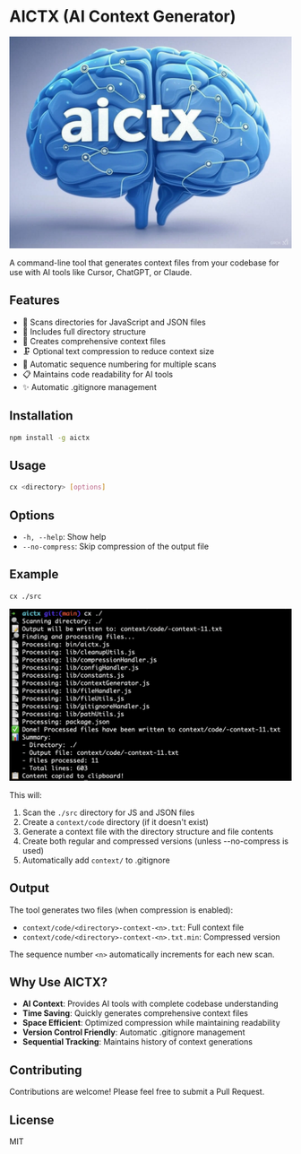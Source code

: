 # AICTX (AI Context Generator)

![AICTX Brain](static/brain.jpg)

A command-line tool that generates context files from your codebase for use with AI tools like Cursor, ChatGPT, or Claude.

## Features

- 📁 Scans directories for JavaScript and JSON files
- 🌳 Includes full directory structure
- 📝 Creates comprehensive context files
- 🗜️ Optional text compression to reduce context size
- 🔄 Automatic sequence numbering for multiple scans
- 📋 Maintains code readability for AI tools
- ✨ Automatic .gitignore management

## Installation

```bash
npm install -g aictx
```

## Usage

```bash
cx <directory> [options]
```

## Options

- `-h, --help`: Show help
- `--no-compress`: Skip compression of the output file

## Example

```bash
cx ./src
```
![AICTX Brain](static/example.png)

This will:
1. Scan the `./src` directory for JS and JSON files
2. Create a `context/code` directory (if it doesn't exist)
3. Generate a context file with the directory structure and file contents
4. Create both regular and compressed versions (unless --no-compress is used)
5. Automatically add `context/` to .gitignore

## Output

The tool generates two files (when compression is enabled):
- `context/code/<directory>-context-<n>.txt`: Full context file
- `context/code/<directory>-context-<n>.txt.min`: Compressed version

The sequence number `<n>` automatically increments for each new scan.

## Why Use AICTX?

- **AI Context**: Provides AI tools with complete codebase understanding
- **Time Saving**: Quickly generates comprehensive context files
- **Space Efficient**: Optimized compression while maintaining readability
- **Version Control Friendly**: Automatic .gitignore management
- **Sequential Tracking**: Maintains history of context generations

## Contributing

Contributions are welcome! Please feel free to submit a Pull Request.

## License

MIT

